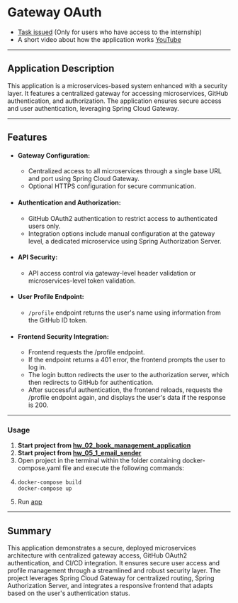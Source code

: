 # Gateway OAuth

* [Task issued](https://docs.google.com/document/d/1ImI1umqfAcfahbdV2MUPl37LHMvElQbmEpUORGzAdr8/edit#heading=h.arwffw3rrrrx) (Only for users
  who have access to the internship)
* A short video about how the application works [YouTube]()

---

## Application Description

This application is a microservices-based system enhanced with a security layer. 
It features a centralized gateway for accessing microservices, GitHub authentication, and authorization.
The application ensures secure access and user authentication, leveraging Spring Cloud Gateway.

---

## Features

- #### Gateway Configuration:
  * Centralized access to all microservices through a single base URL and port using Spring Cloud Gateway.
  * Optional HTTPS configuration for secure communication.

- #### Authentication and Authorization:
    * GitHub OAuth2 authentication to restrict access to authenticated users only.
    *  Integration options include manual configuration at the gateway level, a dedicated microservice using Spring Authorization Server.
- #### API Security:
    * API access control via gateway-level header validation or microservices-level token validation.
- #### User Profile Endpoint:
    * `/profile` endpoint returns the user's name using information from the GitHub ID token.
- #### Frontend Security Integration:
    * Frontend requests the /profile endpoint.
    *  If the endpoint returns a 401 error, the frontend prompts the user to log in.
    *  The login button redirects the user to the authorization server, which then redirects to GitHub for authentication.
    *  After successful authentication, the frontend reloads, requests the /profile endpoint again, and displays the user's data if the response is 200.

---

### Usage

1. **Start project from [hw_02_book_management_application](../hw_02_book_management_application/README.md)**
2. **Start project from [hw_05_1_email_sender](../hw_05_1_email_sender/README.md)**
3. Open project in the terminal within the folder containing docker-compose.yaml file and execute the following
   commands:
4. 
      ````
      docker-compose build
      docker-compose up
      ````
4. Run [app](../hw_05_2_gateway_oauth/src/main/java/org/profitsoft/hw_05_2_gateway_oauth/Hw052GatewayOauthApplication.java)

---

## Summary
This application demonstrates a secure, deployed microservices architecture with centralized gateway access,
GitHub OAuth2 authentication, and CI/CD integration.
It ensures secure user access and profile management through a streamlined and robust security layer. 
The project leverages Spring Cloud Gateway for centralized routing, Spring Authorization Server,
and integrates a responsive frontend that adapts based on the user's authentication status.